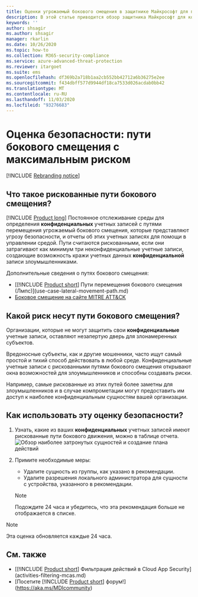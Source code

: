 ```yaml
---
title: Оценки угрожаемый бокового смещения в защитнике Майкрософт для проверки путей перемещения
description: В этой статье приводится обзор защитника Майкрософт для конфиденциальных сущностей с учетом угрожаемый бокового смещения перемещение путей для оценки безопасности.
keywords: ''
author: shsagir
ms.author: shsagir
manager: rkarlin
ms.date: 10/26/2020
ms.topic: how-to
ms.collection: M365-security-compliance
ms.service: azure-advanced-threat-protection
ms.reviewer: itargoet
ms.suite: ems
ms.openlocfilehash: df369b2a718b1aa2cb552bb42712a6b36275e2ee
ms.sourcegitcommit: f434dbff577d9944df18ca7533d026acdab0bb42
ms.translationtype: MT
ms.contentlocale: ru-RU
ms.lasthandoff: 11/03/2020
ms.locfileid: "93276683"
---
```

# <a name="security-assessment-riskiest-lateral-movement-paths-lmp"></a>Оценка безопасности: пути бокового смещения с максимальным риском

[!INCLUDE [Rebranding notice](includes/rebranding.md)]

## <a name="what-are-risky-lateral-movement-paths"></a>Что такое рискованные пути бокового смещения?

[!INCLUDE [Product long](includes/product-long.md)] Постоянное отслеживание среды для определения **конфиденциальных** учетных записей с путями перемещения угрожаемый бокового смещения, которые представляют угрозу безопасности, и отчеты об этих учетных записях для помощи в управлении средой. Пути считаются рискованными, если они затрагивают как минимум три неконфиденциальные учетные записи, создающие возможность кражи учетных данных **конфиденциальной** записи злоумышленниками.

Дополнительные сведения о путях бокового смещения:

- [[!INCLUDE [Product short](includes/product-short.md)] Пути перемещения бокового смещения (Лмпс)](use-case-lateral-movement-path.md)
- [Боковое смещение на сайте MITRE ATT&CK](https://attack.mitre.org/tactics/TA0008/)

## <a name="what-risk-do-risky-lateral-movement-paths-pose"></a>Какой риск несут пути бокового смещения?

Организации, которые не могут защитить свои **конфиденциальные** учетные записи, оставляют незапертую дверь для злонамеренных субъектов.

Вредоносные субъекты, как и другие мошенники, часто ищут самый простой и тихий способ действовать в любой среде. Конфиденциальные учетные записи с рискованными путями бокового смещения открывают окна возможностей для злоумышленников и способны создавать риски.

Например, самые рискованные из этих путей более заметны для злоумышленников и в случае компрометации могут предоставить им доступ к наиболее конфиденциальным сущностям вашей организации.

## <a name="how-do-i-use-this-security-assessment"></a>Как использовать эту оценку безопасности?

1. Узнать, какие из ваших **конфиденциальных** учетных записей имеют рискованные пути бокового движения, можно в таблице отчета.
    ![Обзор наиболее затронутых сущностей и создание плана действий](media/cas-isp-riskiest-lmp-1.png)
1. Примите необходимые меры:
    - Удалите сущность из группы, как указано в рекомендации.
    - Удалите разрешения локального администратора для сущности с устройства, указанного в рекомендации.

    > [!NOTE]
    > Подождите 24 часа и убедитесь, что эта рекомендация больше не отображается в списке.

> [!NOTE]
> Эта оценка обновляется каждые 24 часа.

## <a name="see-also"></a>См. также

- [[!INCLUDE [Product short](includes/product-short.md)] Фильтрация действий в Cloud App Security](activities-filtering-mcas.md)
- [Посетите [!INCLUDE [Product short](includes/product-short.md)] форум!](https://aka.ms/MDIcommunity)
